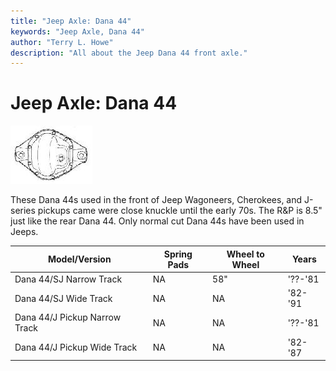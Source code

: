 ```yaml
---
title: "Jeep Axle: Dana 44"
keywords: "Jeep Axle, Dana 44"
author: "Terry L. Howe"
description: "All about the Jeep Dana 44 front axle."
---
```

# Jeep Axle: Dana 44

[![Dana 44 diff cover](../../img/axle/bwd44_.jpg)](../../img/axle/bwd44.jpg)   

These Dana 44s used in the front of Jeep Wagoneers, Cherokees, and J-series pickups came were close knuckle until the early 70s. The R&P is 8.5" just like the rear Dana 44. Only normal cut Dana 44s have been used in Jeeps.

| Model/Version                 | Spring Pads | Wheel to Wheel | Years   |
|-------------------------------|-------------|----------------|---------|
| Dana 44/SJ Narrow Track       | NA          | 58"            | '??-'81 |
| Dana 44/SJ Wide Track         | NA          | NA             | '82-'91 |
| Dana 44/J Pickup Narrow Track | NA          | NA             | '??-'81 |
| Dana 44/J Pickup Wide Track   | NA          | NA             | '82-'87 |